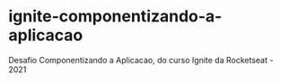 # ignite-componentizando-a-aplicacao
Desafio Componentizando a Aplicacao, do curso Ignite da Rocketseat - 2021
